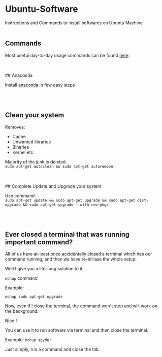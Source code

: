 # Ubuntu-Software
Instructions and Commands to install softwares on Ubuntu Machine
<br>
<br>
## Commands

Most useful day-to-day usage commands can be found [here](https://github.com/SarCode/Ubuntu-Software-Utilities/tree/master/Useful-Commands).

<br>
<br>
## Anaconda

Install [anaconda](https://github.com/SarCode/Ubuntu-Software-Utilities/tree/master/Anaconda) in few easy steps

<br>
<br>

## Clean your system
Removes:
- Cache
- Unwanted libraries
- Binaries
- Kernel etc

Majority of the junk is deleted. 
<br>
`sudo apt-get autoclean && sudo apt-get autoremove`

<br>
<br>
## Complete Update and Upgrade your system
 
 Use command:
 <br>
 `sudo apt-get update && sudo apt-get upgrade && sudo apt-get dist-upgrade && sudo apt-get upgrade --with-new-pkgs`

<br>
<br>

## Ever closed a terminal that was running important command?

All of us have at-least once accidentally closed a terminal which has our command running, and then we have re-iniliase the whole setup.

Well I give you a life-long solution to it.

`nohup` command

Example:

`nohup sudo apt-get upgrade`

Now, even if I close the terminal, the command won't stop and will work on the background.

Nice ! 

You can use it to run software via terminal and then close the terminal.

Example:
`nohup spyder`

Just simply, run a command and close the tab.

<br>
<br>
